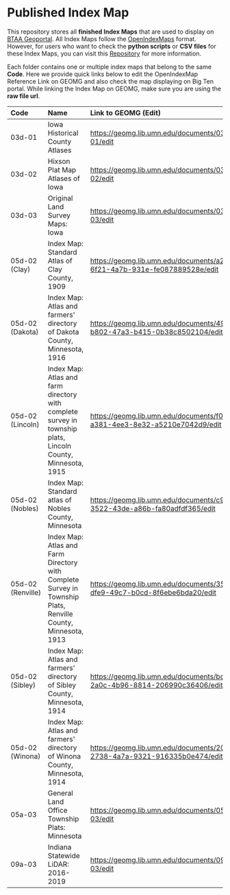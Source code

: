 # Published Index Map
This repository stores all **finished Index Maps** that are used to display on [BTAA Geoportal](https://geo.btaa.org). All Index Maps follow the [OpenIndexMaps](https://openindexmaps.org) format. However, for users who want to check the **python scripts** or **CSV files** for these Index Maps, you can visit this [Repository](https://github.com/BTAA-Geospatial-Data-Project/indexmaps) for more information.


Each folder contains one or multiple index maps that belong to the same **Code**. Here we provide quick links below to edit the OpenIndexMap Reference Link on GEOMG and also check the map displaying on Big Ten portal. While linking the Index Map on GEOMG, make sure you are using the **raw file url**.


| Code              | Name                                                                                                         | Link to GEOMG (Edit)                                                          | Link to Big Ten Portal (Display)                                  |
| :---------------- | :----------------------------------------------------------------------------------------------------------- | :---------------------------------------------------------------------------- | :---------------------------------------------------------------- |
| 03d-01            | Iowa Historical County Atlases                                                                               | https://geomg.lib.umn.edu/documents/03d-01/edit                               | https://geo.btaa.org/catalog/03d-01                               |
| 03d-02            | Hixson Plat Map Atlases of Iowa                                                                              | https://geomg.lib.umn.edu/documents/03d-02/edit                               | https://geo.btaa.org/catalog/03d-02                               |
| 03d-03            | Original Land Survey Maps: Iowa                                                                              | https://geomg.lib.umn.edu/documents/03d-03/edit                               | https://geo.btaa.org/catalog/03d-03                               |
| 05d-02 (Clay)     | Index Map: Standard Atlas of Clay County, 1909                                                               | https://geomg.lib.umn.edu/documents/a24ce86b-6f21-4a7b-931e-fe087889528e/edit | https://geo.btaa.org/catalog/a24ce86b-6f21-4a7b-931e-fe087889528e |
| 05d-02 (Dakota)   | Index Map: Atlas and farmers' directory of Dakota County, Minnesota, 1916                                    | https://geomg.lib.umn.edu/documents/491dd450-b802-47a3-b415-0b38c8502104/edit | https://geo.btaa.org/catalog/491dd450-b802-47a3-b415-0b38c8502104 |
| 05d-02 (Lincoln)  | Index Map: Atlas and farm directory with complete survey in township plats, Lincoln County, Minnesota, 1915  | https://geomg.lib.umn.edu/documents/f05a8d39-a381-4ee3-8e32-a5210e7042d9/edit | https://geo.btaa.org/catalog/f05a8d39-a381-4ee3-8e32-a5210e7042d9 |
| 05d-02 (Nobles)   | Index Map: Standard atlas of Nobles County, Minnesota                                                        | https://geomg.lib.umn.edu/documents/c9a4349a-3522-43de-a86b-fa80adfdf365/edit | https://geo.btaa.org/catalog/c9a4349a-3522-43de-a86b-fa80adfdf365 |
| 05d-02 (Renville) | Index Map: Atlas and Farm Directory with Complete Survey in Township Plats, Renville County, Minnesota, 1913 | https://geomg.lib.umn.edu/documents/354357d1-dfe9-49c7-b0cd-8f6ebe6bda20/edit | https://geo.btaa.org/catalog/354357d1-dfe9-49c7-b0cd-8f6ebe6bda20 |
| 05d-02 (Sibley)   | Index Map: Atlas and farmers' directory of Sibley County, Minnesota, 1914                                    | https://geomg.lib.umn.edu/documents/bdde1535-2a0c-4b96-8814-206990c36406/edit | https://geo.btaa.org/catalog/bdde1535-2a0c-4b96-8814-206990c36406 |
| 05d-02 (Winona)   | Index Map: Atlas and farmers' directory of Winona County, Minnesota, 1914                                    | https://geomg.lib.umn.edu/documents/209450b6-2738-4a7a-9321-916335b0e474/edit | https://geo.btaa.org/catalog/209450b6-2738-4a7a-9321-916335b0e474 |
| 05a-03            | General Land Office Township Plats: Minnesota                                                                | https://geomg.lib.umn.edu/documents/05a-03/edit                               | https://geo.btaa.org/catalog/05a-03                               |
| 09a-03            | Indiana Statewide LiDAR: 2016-2019                                                                           | https://geomg.lib.umn.edu/documents/09a-03/edit                               | https://geo.btaa.org/catalog/09a-03                                                                  |

